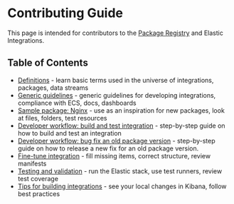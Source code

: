 # Contributing Guide

This page is intended for contributors to the [Package Registry](https://github.com/elastic/package-registry/) and Elastic Integrations.

## Table of Contents

* [Definitions](./docs/definitions.md) - learn basic terms used in the universe of integrations, packages, data streams
* [Generic guidelines](./docs/generic_guidelines.md) - generic guidelines for developing integrations, compliance with ECS, docs, dashboards
* [Sample package: Nginx](./packages/nginx) - use as an inspiration for new packages, look at files, folders, test resources
* [Developer workflow: build and test integration](./docs/developer_workflow_design_build_test_integration.md) - step-by-step guide on how to build and test an integration
* [Developer workflow: bug fix an old package version](./docs/developer_workflow_bug_fix_older_package_version.md) - step-by-step guide on how to release a new fix for an old package version.
* [Fine-tune integration](./docs/fine_tune_integration.md) - fill missing items, correct structure, review manifests
* [Testing and validation](./docs/testing_and_validation.md) - run the Elastic stack, use test runners, review test coverage
* [Tips for building integrations](./docs/tips_for_building_integrations.md) - see your local changes in Kibana, follow best practices